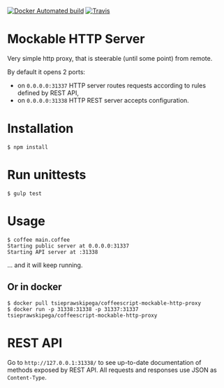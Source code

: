 [![Docker Automated build](https://img.shields.io/docker/automated/tsieprawskipega/coffeescript-mockable-http-server.svg)](https://hub.docker.com/r/tsieprawskipega/coffeescript-mockable-http-proxy/)
[![Travis](https://img.shields.io/travis/pegasystems/coffeescript-mockable-http-proxy.svg)](https://travis-ci.org/pegasystems/coffeescript-mockable-http-proxy)

# Mockable HTTP Server

Very simple http proxy, that is steerable (until some point) from remote.

By default it opens 2 ports:
* on `0.0.0.0:31337` HTTP server routes requests according to rules defined by REST API,
* on `0.0.0.0:31338` HTTP REST server accepts configuration.

# Installation

```
$ npm install
```

# Run unittests

```
$ gulp test
```

# Usage

```
$ coffee main.coffee
Starting public server at 0.0.0.0:31337
Starting API server at :31338
```

... and it will keep running.

## Or in docker

```
$ docker pull tsieprawskipega/coffeescript-mockable-http-proxy
$ docker run -p 31338:31338 -p 31337:31337 tsieprawskipega/coffeescript-mockable-http-proxy
```

# REST API

Go to `http://127.0.0.1:31338/` to see up-to-date documentation of methods exposed by REST API. All requests and responses use JSON as `Content-Type`.
